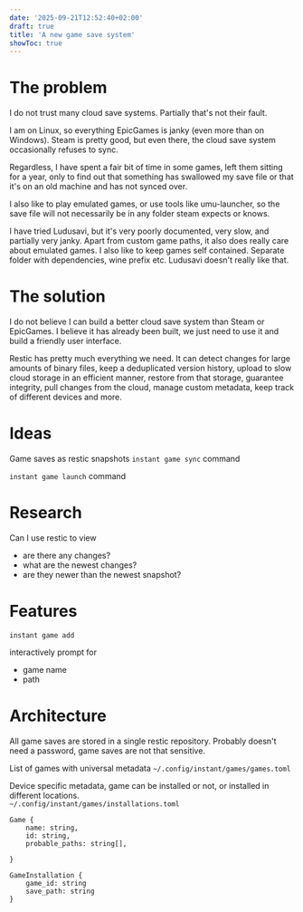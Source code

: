 ```yaml
---
date: '2025-09-21T12:52:40+02:00'
draft: true
title: 'A new game save system'
showToc: true
---
```


# The problem

I do not trust many cloud save systems. Partially that's not their fault.

I am on Linux, so everything EpicGames is janky (even more than on Windows). 
Steam is pretty good, but even there, the cloud save system occasionally refuses
to sync. 

Regardless, I have spent a fair bit of time in some games, left them sitting for
a year, only to find out that something has swallowed my save file or that it's
on an old machine and has not synced over. 

I also like to play emulated games, or use tools like umu-launcher, so the save
file will not necessarily be in any folder steam expects or knows. 

I have tried Ludusavi, but it's very poorly documented, very slow, and partially
very janky. Apart from custom game paths, it also does really care about
emulated games. I also like to keep games self contained. Separate folder with
dependencies, wine prefix etc. Ludusavi doesn't really like that. 

# The solution

I do not believe I can build a better cloud save system than Steam or EpicGames.
I believe it has already been built, we just need to use it and build a friendly
user interface.

Restic has pretty much everything we need. It can detect changes for large
amounts of binary files, keep a deduplicated version history, upload to slow
cloud storage in an efficient manner, restore from that storage, guarantee
integrity, pull changes from the cloud, manage custom metadata, keep track of
different devices and more. 

# Ideas

Game saves as restic snapshots
`instant game sync` command

`instant game launch` command

# Research

Can I use restic to view
- are there any changes?
- what are the newest changes?
- are they newer than the newest snapshot?

# Features

`instant game add`

interactively prompt for
- game name
- path


# Architecture

All game saves are stored in a single restic repository.
Probably doesn't need a password, game saves are not that sensitive. 



List of games with universal metadata
`~/.config/instant/games/games.toml`

Device specific metadata, game can be installed or not, or installed in
different locations.  
`~/.config/instant/games/installations.toml`

```
Game {
    name: string,
    id: string,
    probable_paths: string[],
    
}

GameInstallation {
    game_id: string
    save_path: string
}
```





